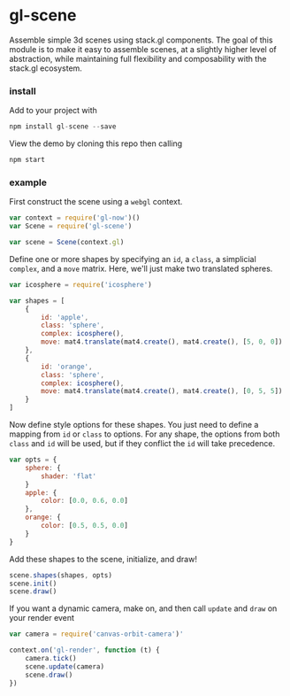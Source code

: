 # gl-scene

Assemble simple 3d scenes using stack.gl components. The goal of this module is to make it easy to assemble scenes, at a slightly higher level of abstraction, while maintaining full flexibility and composability with the stack.gl ecosystem.

### install

Add to your project with

```javascript
npm install gl-scene --save
```

View the demo by cloning this repo then calling

```javascript
npm start
```

### example

First construct the scene using a `webgl` context.

```javascript
var context = require('gl-now')()
var Scene = require('gl-scene')

var scene = Scene(context.gl)
```

Define one or more shapes by specifying an `id`, a `class`, a simplicial `complex`, and a `move` matrix. Here, we'll just make two translated spheres.

```javascript
var icosphere = require('icosphere')

var shapes = [
	{
		id: 'apple',
		class: 'sphere',
		complex: icosphere(),
		move: mat4.translate(mat4.create(), mat4.create(), [5, 0, 0])
	},
	{
		id: 'orange',
		class: 'sphere',
		complex: icosphere(),
		move: mat4.translate(mat4.create(), mat4.create(), [0, 5, 5])
	}
]
```

Now define style options for these shapes. You just need to define a mapping from `id` or `class` to options. For any shape, the options from both `class` and `id` will be used, but if they conflict the `id` will take precedence.

```javascript
var opts = {
	sphere: {
		shader: 'flat'
	}
	apple: {
		color: [0.0, 0.6, 0.0]
	},
	orange: {
		color: [0.5, 0.5, 0.0]
	}
}
```

Add these shapes to the scene, initialize, and draw!

```javascript
scene.shapes(shapes, opts)
scene.init()
scene.draw()
```

If you want a dynamic camera, make on, and then call `update` and `draw` on your render event

```javascript
var camera = require('canvas-orbit-camera')'

context.on('gl-render', function (t) {
	camera.tick()
	scene.update(camera)
	scene.draw()	
})